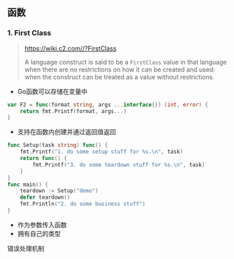 ## 函数

### 1. First Class

> https://wiki.c2.com//?FirstClass
>
> A language construct is said to be a `FirstClass` value in that language when there are no restrictions on how it can be created and used: when the construct can be treated as a value without restrictions.

- Go函数可以存储在变量中

```go
var F2 = func(format string, args ...interface{}) (int, error) {
	return fmt.Printf(format, args...)
}
```

- 支持在函数内创建并通过返回值返回

```go
func Setup(task string) func() {
	fmt.Printf("1. do some setup stuff for %s.\n", task)
	return func() {
		fmt.Printf("3. do some teardown stuff for %s.\n", task)
	}
}
func main() {
	teardown := Setup("demo")
	defer teardown()
	fmt.Println("2. do some business stuff")
}
```

- 作为参数传入函数
- 拥有自己的类型









错误处理机制

